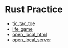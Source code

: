 # Rust Practice

- [tic_tac_toe](https://github.com/ryo-raizen/rust-practice/tree/master/tic_tac_toe)
- [life_game](https://github.com/ryo-raizen/rust-practice/tree/master/life_game)
- [open_local_html](https://github.com/ryo-raizen/rust-practice/tree/master/open_local_html)
- [open_local_server](https://github.com/ryo-raizen/rust-practice/tree/master/open_local_server)
